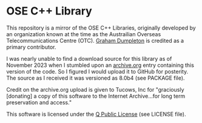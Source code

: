 # OSE C++ Library

This repository is a mirror of the OSE C++ Libraries, originally developed by an organization known at the time as the Austrailian Overseas Telecommunications Centre (OTC). [Graham Dumpleton](https://github.com/GrahamDumpleton) is credited as a primary contributor.

I was nearly unable to find a download source for this library as of November 2023 when I stumbled upon an [archive.org](https://archive.org/details/tucows_8532_OSE) entry containing this version of the code. So I figured I would upload it to GitHub for posterity. The source as I received it was versioned as 8.0b4 (see PACKAGE file).

Credit on the archive.org upload is given to Tucows, Inc for "graciously \[donating] a copy of this software to the Internet Archive...for long term preservation and access."

This software is licensed under the [Q Public License](https://en.wikipedia.org/wiki/Q_Public_License) (see LICENSE file).
